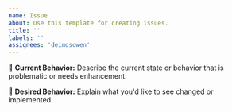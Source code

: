 ```yaml
---
name: Issue
about: Use this template for creating issues.
title: ''
labels: ''
assignees: 'deimosowen'
---
```

📌 **Current Behavior:** 
Describe the current state or behavior that is problematic or needs enhancement.

🎯 **Desired Behavior:** 
Explain what you'd like to see changed or implemented.
